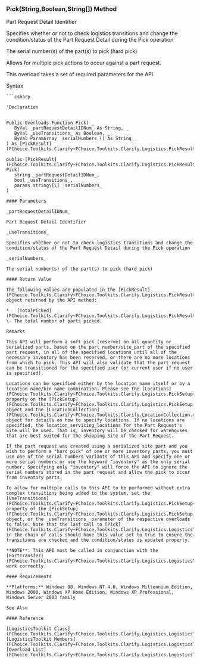 ﻿### Pick(String,Boolean,String\[\]) Method

Part Request Detail Identifier

Specifies whether or not to check logistics transitions and change the condition/status of the Part Request Detail during the Pick operation

The serial number(s) of the part(s) to pick (hard pick)

Allows for multiple pick actions to occur against a part request.

This overload takes a set of required parameters for the API.

Syntax

```vbnet
```csharp

'Declaration
 

Public Overloads Function Pick( _
   ByVal _partRequestDetailIDNum_ As String, _
   ByVal _useTransitions_ As Boolean, _
   ByVal ParamArray _serialNumbers_() As String _
) As [PickResult](FChoice.Toolkits.Clarify~FChoice.Toolkits.Clarify.Logistics.PickResult.md)

public [PickResult](FChoice.Toolkits.Clarify~FChoice.Toolkits.Clarify.Logistics.PickResult.md) Pick( 
   string _partRequestDetailIDNum_,
   bool _useTransitions_,
   params string\[\] _serialNumbers_
)

#### Parameters

_partRequestDetailIDNum_

Part Request Detail Identifier

_useTransitions_

Specifies whether or not to check logistics transitions and change the condition/status of the Part Request Detail during the Pick operation

_serialNumbers_

The serial number(s) of the part(s) to pick (hard pick)

#### Return Value

The following values are populated in the [PickResult](FChoice.Toolkits.Clarify~FChoice.Toolkits.Clarify.Logistics.PickResult.md) object returned by the API method:

*   [TotalPicked](FChoice.Toolkits.Clarify~FChoice.Toolkits.Clarify.Logistics.PickResult~TotalPicked.md) \- The total number of parts picked.

Remarks

This API will perform a soft pick (reserve) on all quantity or serialized parts, based on the part number/site_part of the specified part request, in all of the specified locations until all of the necessary inventory has been reserved, or there are no more locations from which to pick. This API will also validate that the part request can be transitioned for the specified user (or current user if no user is specified).

Locations can be specified either by the location name itself or by a location name/bin name combination. Please see the [Locations](FChoice.Toolkits.Clarify~FChoice.Toolkits.Clarify.Logistics.PickSetup~Locations.md) property on the [PickSetup](FChoice.Toolkits.Clarify~FChoice.Toolkits.Clarify.Logistics.PickSetup.md) object and the [LocationCollection](FChoice.Toolkits.Clarify~FChoice.Toolkits.Clarify.LocationCollection.md) object for details on how to specify locations. If no locations are specified, the location_servicing_locations for the Part Request's Site will be used. That is, inventory will be checked for warehouses that are best suited for the shipping Site of the Part Request. 

If the part request was created using a serialized site part and you wish to perform a "hard pick" of one or more inventory parts, you must use one of the serial numbers variants of this API and specify one or more serial numbers or use the keyword "inventory" as the only serial number. Specifying only "inventory" will force the API to ignore the serial numbers stored in the part request and allow the pick to occur from inventory parts.

To allow for multiple calls to this API to be performed without extra complex transitions being added to the system, set the [UseTransitions](FChoice.Toolkits.Clarify~FChoice.Toolkits.Clarify.Logistics.PickSetup~UseTransitions.md) property of the [PickSetup](FChoice.Toolkits.Clarify~FChoice.Toolkits.Clarify.Logistics.PickSetup.md) object, or the _useTransitions_ parameter of the respective overloads to false. Note that the last call to [Pick](FChoice.Toolkits.Clarify~FChoice.Toolkits.Clarify.Logistics.LogisticsToolkit~Pick.md) in the chain of calls should have this value set to true to ensure the transitions are checked and the condition/status is updated properly.

**NOTE**: This API must be called in conjunction with the [PartTransfer](FChoice.Toolkits.Clarify~FChoice.Toolkits.Clarify.Logistics.LogisticsToolkit~PartTransfer.md) API to work correctly.

#### Requirements

**Platforms:** Windows 98, Windows NT 4.0, Windows Millennium Edition, Windows 2000, Windows XP Home Edition, Windows XP Professional, Windows Server 2003 family

See Also

#### Reference

[LogisticsToolkit Class](FChoice.Toolkits.Clarify~FChoice.Toolkits.Clarify.Logistics.LogisticsToolkit.md)  
[LogisticsToolkit Members](FChoice.Toolkits.Clarify~FChoice.Toolkits.Clarify.Logistics.LogisticsToolkit_members.md)  
[Overload List](FChoice.Toolkits.Clarify~FChoice.Toolkits.Clarify.Logistics.LogisticsToolkit~Pick.md)